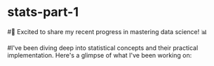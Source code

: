 # stats-part-1
#🚀 Excited to share my recent progress in mastering data science! 📊

#I've been diving deep into statistical concepts and their practical implementation. Here's a glimpse of what I've been working on:
